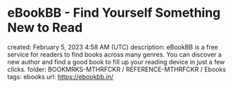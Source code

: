 # eBookBB - Find Yourself Something New to Read

created: February 5, 2023 4:58 AM (UTC)
description: eBookBB is a free service for readers to find books across many genres. You can discover a new author and find a good book to fill up your reading device in just a few clicks.
folder: BOOKMRKS-MTHRFCKR / REFERENCE-MTHRFCKR / Ebooks
tags: ebooks
url: https://ebookbb.in/